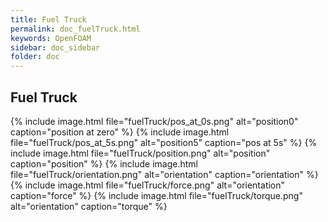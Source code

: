 ```yaml
---
title: Fuel Truck
permalink: doc_fuelTruck.html
keywords: OpenFOAM
sidebar: doc_sidebar
folder: doc
---
```


## Fuel Truck


{% include image.html file="fuelTruck/pos_at_0s.png"  alt="position0" caption="position at zero" %}
{% include image.html file="fuelTruck/pos_at_5s.png"  alt="position5" caption="pos at 5s" %}
{% include image.html file="fuelTruck/position.png"   alt="position" caption="position" %}
{% include image.html file="fuelTruck/orientation.png"   alt="orientation" caption="orientation" %}
{% include image.html file="fuelTruck/force.png"   alt="orientation" caption="force" %}
{% include image.html file="fuelTruck/torque.png"   alt="orientation" caption="torque" %}